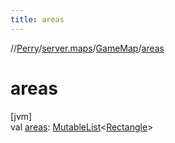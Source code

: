 ```yaml
---
title: areas
---
```

//[Perry](../../../index.html)/[server.maps](../index.html)/[GameMap](index.html)/[areas](areas.html)



# areas



[jvm]\
val [areas](areas.html): [MutableList](https://kotlinlang.org/api/latest/jvm/stdlib/kotlin.collections/-mutable-list/index.html)&lt;[Rectangle](https://docs.oracle.com/javase/8/docs/api/java/awt/Rectangle.html)&gt;




